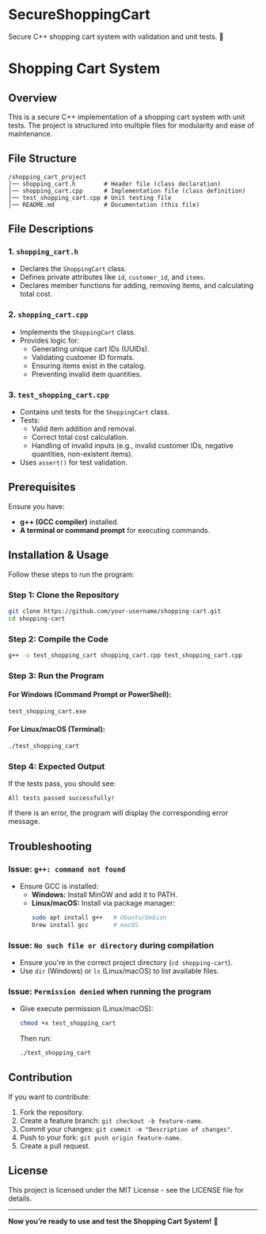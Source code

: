# SecureShoppingCart
Secure C++ shopping cart system with validation and unit tests. 🚀

# Shopping Cart System

## Overview
This is a secure C++ implementation of a shopping cart system with unit tests. The project is structured into multiple files for modularity and ease of maintenance.

## File Structure
```
/shopping_cart_project
│── shopping_cart.h        # Header file (class declaration)
│── shopping_cart.cpp      # Implementation file (class definition)
│── test_shopping_cart.cpp # Unit testing file
│── README.md              # Documentation (this file)
```

## File Descriptions
### 1. `shopping_cart.h`
- Declares the `ShoppingCart` class.
- Defines private attributes like `id`, `customer_id`, and `items`.
- Declares member functions for adding, removing items, and calculating total cost.

### 2. `shopping_cart.cpp`
- Implements the `ShoppingCart` class.
- Provides logic for:
  - Generating unique cart IDs (UUIDs).
  - Validating customer ID formats.
  - Ensuring items exist in the catalog.
  - Preventing invalid item quantities.

### 3. `test_shopping_cart.cpp`
- Contains unit tests for the `ShoppingCart` class.
- Tests:
  - Valid item addition and removal.
  - Correct total cost calculation.
  - Handling of invalid inputs (e.g., invalid customer IDs, negative quantities, non-existent items).
- Uses `assert()` for test validation.

## Prerequisites
Ensure you have:
- **g++ (GCC compiler)** installed.
- **A terminal or command prompt** for executing commands.

## Installation & Usage
Follow these steps to run the program:

### **Step 1: Clone the Repository**
```sh
git clone https://github.com/your-username/shopping-cart.git
cd shopping-cart
```

### **Step 2: Compile the Code**
```sh
g++ -o test_shopping_cart shopping_cart.cpp test_shopping_cart.cpp
```

### **Step 3: Run the Program**
#### **For Windows (Command Prompt or PowerShell):**
```sh
test_shopping_cart.exe
```
#### **For Linux/macOS (Terminal):**
```sh
./test_shopping_cart
```

### **Step 4: Expected Output**
If the tests pass, you should see:
```
All tests passed successfully!
```
If there is an error, the program will display the corresponding error message.

## Troubleshooting
### **Issue: `g++: command not found`**
- Ensure GCC is installed:
  - **Windows:** Install MinGW and add it to PATH.
  - **Linux/macOS:** Install via package manager:
    ```sh
    sudo apt install g++   # Ubuntu/Debian
    brew install gcc       # macOS
    ```

### **Issue: `No such file or directory` during compilation**
- Ensure you're in the correct project directory (`cd shopping-cart`).
- Use `dir` (Windows) or `ls` (Linux/macOS) to list available files.

### **Issue: `Permission denied` when running the program**
- Give execute permission (Linux/macOS):
  ```sh
  chmod +x test_shopping_cart
  ```
  Then run:
  ```sh
  ./test_shopping_cart
  ```

## Contribution
If you want to contribute:
1. Fork the repository.
2. Create a feature branch: `git checkout -b feature-name`.
3. Commit your changes: `git commit -m "Description of changes"`.
4. Push to your fork: `git push origin feature-name`.
5. Create a pull request.

## License
This project is licensed under the MIT License - see the LICENSE file for details.

---

**Now you’re ready to use and test the Shopping Cart System!** 🚀

